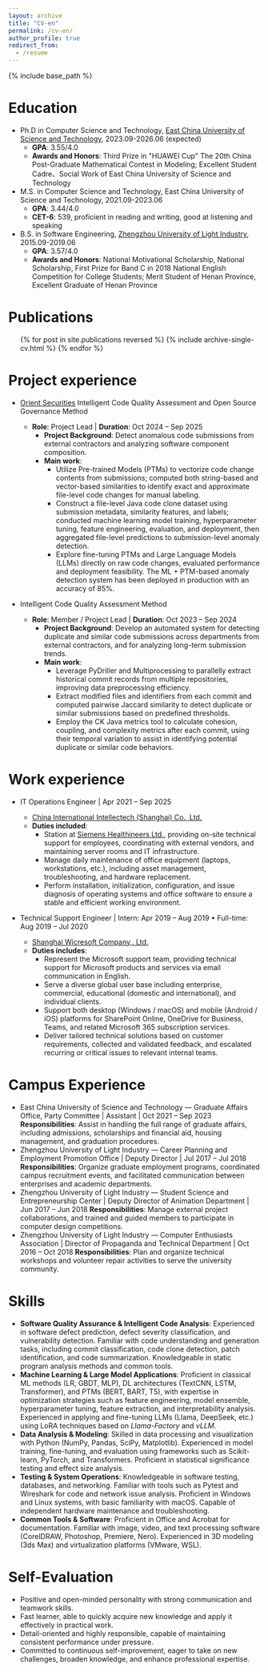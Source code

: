 ```yaml
---
layout: archive
title: "CV-en"
permalink: /cv-en/
author_profile: true
redirect_from:
  - /resume
---
```


{% include base_path %}

Education
======
* Ph.D in Computer Science and Technology, [East China University of Science and Technology](https://www.ecust.edu.cn/en/), 2023.09-2026.06 (expected)
  * **GPA**: 3.55/4.0
  * **Awards and Honors**: Third Prize in "HUAWEI Cup" The 20th China Post-Graduate Mathematical Contest in Modeling; Excellent Student Cadre、Social Work of East China University of Science and Technology
* M.S. in Computer Science and Technology, East China University of Science and Technology, 2021.09-2023.06 
  * **GPA**: 3.44/4.0
  * **CET-6**: 539, proficient in reading and writing, good at listening and speaking 
* B.S. in Software Engineering, [Zhengzhou University of Light Industry](https://en.zzuli.edu.cn/), 2015.09-2019.06
  * **GPA**: 3.57/4.0
  * **Awards and Honors**: National Motivational Scholarship, National Scholarship, First Prize for Band C in 2018 National English Competition for College Students; Merit Student of Henan Province, Excellent Graduate of Henan Province

Publications
======
  <ul>{% for post in site.publications reversed %}
    {% include archive-single-cv.html %}
  {% endfor %}</ul>
  

Project experience
======
* [Orient Securities](https://www.dfzq.com.cn/osoa/views/english/home/index.shtml) Intelligent Code Quality Assessment and Open Source Governance Method
  * **Role**: Project Lead | **Duration**: Oct 2024 – Sep 2025
    * **Project Background**: Detect anomalous code submissions from external contractors and analyzing software component composition.
    * **Main work**:
      * Utilize Pre-trained Models (PTMs) to vectorize code change contents from submissions; computed both string-based and vector-based similarities to identify exact and approximate file-level code changes for manual labeling. 
      * Construct a file-level Java code clone dataset using submission metadata, similarity features, and labels; conducted machine learning model training, hyperparameter tuning, feature engineering, evaluation, and deployment, then aggregated file-level predictions to submission-level anomaly detection. 
      * Explore fine-tuning PTMs and Large Language Models (LLMs) directly on raw code changes, evaluated performance and deployment feasibility. The ML + PTM-based anomaly detection system has been deployed in production with an accuracy of 85%.

* Intelligent Code Quality Assessment Method
  * **Role**: Member / Project Lead | **Duration**: Oct 2023 – Sep 2024
    * **Project Background**: Develop an automated system for detecting duplicate and similar code submissions across departments from external contractors, and for analyzing long-term submission trends.
    * **Main work**:
      * Leverage PyDriller and Multiprocessing to parallelly extract historical commit records from multiple repositories, improving data preprocessing efficiency. 
      * Extract modified files and identifiers from each commit and computed pairwise Jaccard similarity to detect duplicate or similar submissions based on predefined thresholds.
      * Employ the CK Java metrics tool to calculate cohesion, coupling, and complexity metrics after each commit, using their temporal variation to assist in identifying potential duplicate or similar code behaviors.

Work experience
======
* IT Operations Engineer | Apr 2021 – Sep 2025
  * [China International Intellectech (Shanghai) Co., Ltd.](https://www.ciicsh.com/ciicsh/498473/498475/index.html)
  * **Duties included**: 
    * Station at [Siemens Healthineers Ltd.](https://www.siemens-healthineers.com/), providing on-site technical support for employees, coordinating with external vendors, and maintaining server rooms and IT infrastructure.
    * Manage daily maintenance of office equipment (laptops, workstations, etc.), including asset management, troubleshooting, and hardware replacement.
    * Perform installation, initialization, configuration, and issue diagnosis of operating systems and office software to ensure a stable and efficient working environment.

* Technical Support Engineer | Intern: Apr 2019 – Aug 2019 • Full-time: Aug 2019 – Jul 2020
  * [Shanghai Wicresoft Company,. Ltd.](https://en.wicresoft.com/aboutUs.html)
  * **Duties includes**: 
    * Represent the Microsoft support team, providing technical support for Microsoft products and services via email communication in English.
    * Serve a diverse global user base including enterprise, commercial, educational (domestic and international), and individual clients.
    * Support both desktop (Windows / macOS) and mobile (Android / iOS) platforms for SharePoint Online, OneDrive for Business, Teams, and related Microsoft 365 subscription services.
    * Deliver tailored technical solutions based on customer requirements, collected and validated feedback, and escalated recurring or critical issues to relevant internal teams.

Campus Experience
======
* East China University of Science and Technology — Graduate Affairs Office, Party Committee | Assistant | Oct 2021 – Sep 2023
**Responsibilities**: Assist in handling the full range of graduate affairs, including admissions, scholarships and financial aid, housing management, and graduation procedures.
* Zhengzhou University of Light Industry — Career Planning and Employment Promotion Office | Deputy Director | Jul 2017 – Jul 2018
**Responsibilities**: Organize graduate employment programs, coordinated campus recruitment events, and facilitated communication between enterprises and academic departments.
* Zhengzhou University of Light Industry — Student Science and Entrepreneurship Center | Deputy Director of Animation Department | Jun 2017 – Jun 2018
**Responsibilities**: Manage external project collaborations, and trained and guided members to participate in computer design competitions.
* Zhengzhou University of Light Industry — Computer Enthusiasts Association | Director of Propaganda and Technical Department | Oct 2016 – Oct 2018
**Responsibilities**: Plan and organize technical workshops and volunteer repair activities to serve the university community.

Skills
======
* <strong>Software Quality Assurance & Intelligent Code Analysis</strong>: Experienced in software defect prediction, defect severity classification, and vulnerability detection. Familiar with code understanding and generation tasks, including commit classification, code clone detection, patch identification, and code summarization. Knowledgeable in static program analysis methods and common tools.
* <strong>Machine Learning & Large Model Applications</strong>: Proficient in classical ML methods (LR, GBDT, MLP), DL architectures (TextCNN, LSTM, Transformer), and PTMs (BERT, BART, T5), with expertise in optimization strategies such as feature engineering, model ensemble, hyperparameter tuning, feature extraction, and interpretability analysis. Experienced in applying and fine-tuning LLMs (Llama, DeepSeek, etc.) using LoRA techniques based on <em>Llama-Factory</em> and <em>vLLM</em>.
* <strong>Data Analysis & Modeling</strong>: Skilled in data processing and visualization with Python (NumPy, Pandas, SciPy, Matplotlib). Experienced in model training, fine-tuning, and evaluation using frameworks such as Scikit-learn, PyTorch, and Transformers. Proficient in statistical significance testing and effect size analysis.
* <strong>Testing & System Operations</strong>: Knowledgeable in software testing, databases, and networking. Familiar with tools such as Pytest and Wireshark for code and network issue analysis. Proficient in Windows and Linux systems, with basic familiarity with macOS. Capable of independent hardware maintenance and troubleshooting.
* <strong>Common Tools & Software</strong>: Proficient in Office and Acrobat for documentation. Familiar with image, video, and text processing software (CorelDRAW, Photoshop, Premiere, Nero). Experienced in 3D modeling (3ds Max) and virtualization platforms (VMware, WSL).


Self-Evaluation
======
* Positive and open-minded personality with strong communication and teamwork skills.
* Fast learner, able to quickly acquire new knowledge and apply it effectively in practical work.
* Detail-oriented and highly responsible, capable of maintaining consistent performance under pressure.
* Committed to continuous self-improvement, eager to take on new challenges, broaden knowledge, and enhance professional expertise.


